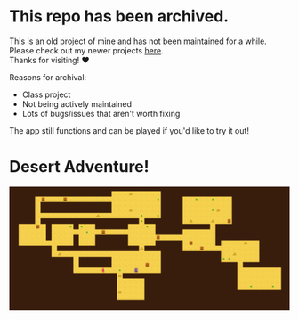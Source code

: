 # This repo has been archived.

This is an old project of mine and has not been maintained for a while. Please check out my newer projects [here](https://github.com/Sawix).  
Thanks for visiting! ❤️

Reasons for archival:
- Class project
- Not being actively maintained
- Lots of bugs/issues that aren't worth fixing

The app still functions and can be played if you'd like to try it out!

# Desert Adventure!
![Example](/screenshot.png)